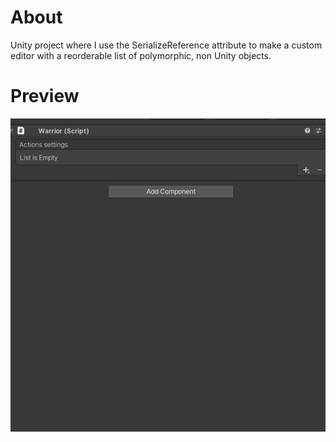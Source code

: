 # About
Unity project where I use the SerializeReference attribute to make a custom editor with a reorderable list of polymorphic, non Unity objects. 

# Preview
![alt-text](./GithubImgs/TeaserGif.gif)
